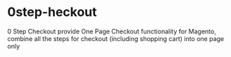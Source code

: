 0step-heckout
=============

0 Step Checkout provide One Page Checkout functionality for Magento, combine all the steps for checkout (including shopping cart) into one page only
